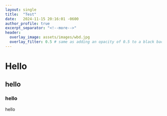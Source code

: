 ```yaml
---
layout: single
title:  "Test"
date:   2024-11-15 20:16:01 -0600
author_profile: true
excerpt_separator: "<!--more-->"
header:
  overlay_image: assets/images/wbd.jpg
  overlay_filter: 0.5 # same as adding an opacity of 0.5 to a black background
---
```




# Hello

## hello

### hello

hello